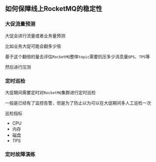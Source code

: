 ## 如何保障线上RocketMQ的稳定性


### 大促流量预测

大促会进行流量或者业务量预测

比如业务大促可能会翻多少倍

基于这个翻倍的量去评估`RocketMQ`整体`topic`需要抗压多少消息量`QPS`、`TPS`等

然后进行压测


### 定时巡检

大促期间需要定时对`RocketMQ`集群进行定时巡检


一般是已经有了监控告警，但是为了防止以为可以在大促期间多人工巡检一次

巡检指标

- CPU
- 内存
- 磁盘
- TPS


### 定时故障演练

